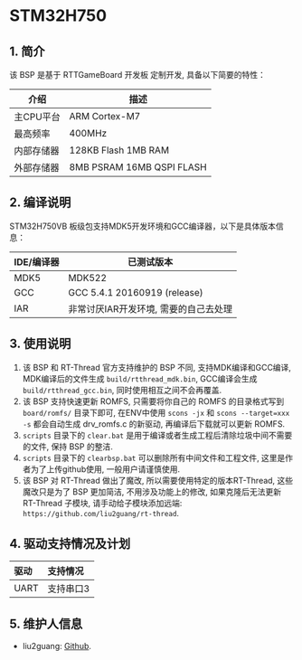 #  STM32H750

## 1. 简介

该 BSP 是基于 RTTGameBoard 开发板 定制开发, 具备以下简要的特性：

| 介绍 | 描述 |
| ---- | ---- |
| 主CPU平台 | ARM Cortex-M7 |
| 最高频率 | 400MHz |
| 内部存储器 | 128KB Flash 1MB RAM |
| 外部存储器 | 8MB PSRAM 16MB QSPI FLASH |

## 2. 编译说明

STM32H750VB 板级包支持MDK5开发环境和GCC编译器，以下是具体版本信息：

| IDE/编译器 | 已测试版本 |
| ---------- | --------- |
| MDK5 | MDK522 |
| GCC | GCC 5.4.1 20160919 (release) |
| IAR | 非常讨厌IAR开发环境, 需要的自己去处理 |

## 3. 使用说明

1. 该 BSP 和 RT-Thread 官方支持维护的 BSP 不同, 支持MDK编译和GCC编译, MDK编译后的文件生成 `build/rtthread_mdk.bin`, GCC编译会生成 `build/rtthread_gcc.bin`, 同时使用相互之间不会再覆盖. 
2. 该 BSP 支持快速更新 ROMFS, 只需要将你自己的 ROMFS 的目录格式写到 `board/romfs/` 目录下即可, 在ENV中使用 `scons -jx` 和 `scons --target=xxx -s` 都会自动生成 drv_romfs.c 的新驱动, 再编译后下载就可以更新 ROMFS. 
3. `scripts` 目录下的 `clear.bat` 是用于编译或者生成工程后清除垃圾中间不需要的文件, 保持 BSP 的整洁.
4. `scripts` 目录下的 `clearbsp.bat` 可以删除所有中间文件和工程文件, 这里是作者为了上传github使用, 一般用户请谨慎使用.
5. 该 BSP 对 RT-Thread 做出了魔改, 所以需要使用特定的版本RT-Thread, 这些魔改只是为了 BSP 更加简洁, 不用涉及功能上的修改, 如果克隆后无法更新 RT-Thread 子模块, 请手动给子模块添加远端: `https://github.com/liu2guang/rt-thread`.   

## 4. 驱动支持情况及计划

| 驱动 | 支持情况  |
| :------ | :----  |
| UART | 支持串口3 |

## 5. 维护人信息
- liu2guang: [Github](https://github.com/liu2guang). 

